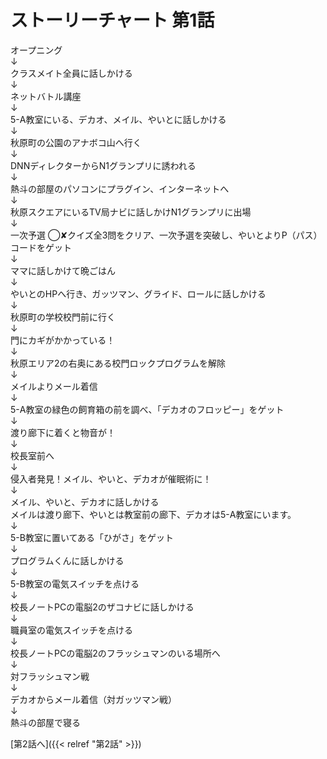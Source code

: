 # ストーリーチャート 第1話
オープニング<br />
↓<br />
クラスメイト全員に話しかける<br />
↓<br />
ネットバトル講座<br />
↓<br />
5-A教室にいる、デカオ、メイル、やいとに話しかける<br />
↓<br />
秋原町の公園のアナボコ山へ行く<br />
↓<br />
DNNディレクターからN1グランプリに誘われる<br />
↓<br />
熱斗の部屋のパソコンにプラグイン、インターネットへ<br />
↓<br />
秋原スクエアにいるTV局ナビに話しかけN1グランプリに出場<br />
↓<br />
一次予選 ◯✘クイズ全3問をクリア、一次予選を突破し、やいとよりP（パス）コードをゲット<br />
↓<br />
ママに話しかけて晩ごはん<br />
↓<br />
やいとのHPへ行き、ガッツマン、グライド、ロールに話しかける<br />
↓<br />
秋原町の学校校門前に行く<br />
↓<br />
門にカギがかかっている！<br />
↓<br />
秋原エリア2の右奥にある校門ロックプログラムを解除<br />
↓<br />
メイルよりメール着信<br />
↓<br />
5-A教室の緑色の飼育箱の前を調べ、「デカオのフロッピー」をゲット<br />
↓<br />
渡り廊下に着くと物音が！<br />
↓<br />
校長室前へ<br />
↓<br />
侵入者発見！メイル、やいと、デカオが催眠術に！<br />
↓<br />
メイル、やいと、デカオに話しかける<br />
メイルは渡り廊下、やいとは教室前の廊下、デカオは5-A教室にいます。<br />
↓<br />
5-B教室に置いてある「ひがさ」をゲット<br />
↓<br />
プログラムくんに話しかける<br />
↓<br />
5-B教室の電気スイッチを点ける<br />
↓<br />
校長ノートPCの電脳2のザコナビに話しかける<br />
↓<br />
職員室の電気スイッチを点ける<br />
↓<br />
校長ノートPCの電脳2のフラッシュマンのいる場所へ<br />
↓<br />
対フラッシュマン戦<br />
↓<br />
デカオからメール着信（対ガッツマン戦）<br />
↓<br />
熱斗の部屋で寝る

[第2話へ]({{< relref "第2話" >}})
